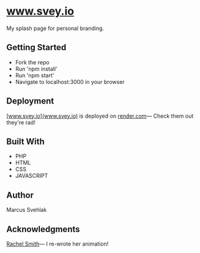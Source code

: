 # www.svey.io

My splash page for personal branding.

## Getting Started

* Fork the repo
* Run 'npm install'
* Run 'npm start'
* Navigate to localhost:3000 in your browser

## Deployment

[www.svey.io](www.svey.io) is deployed on [render.com](https://render.com/)— Check them out they're rad!
## Built With

* PHP
* HTML
* CSS
* JAVASCRIPT

## Author

Marcus Svehlak

## Acknowledgments

[Rachel Smith](https://rachsmith.com/)— I re-wrote her animation!
